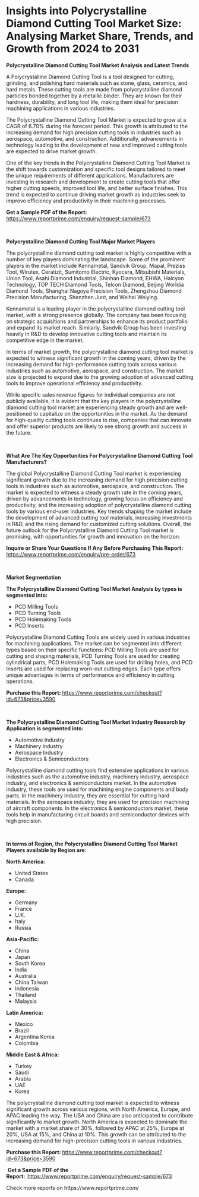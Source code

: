 <p><h1>Insights into Polycrystalline Diamond Cutting Tool Market Size: Analysing Market Share, Trends, and Growth from 2024 to 2031</h1></p><p><strong>Polycrystalline Diamond Cutting Tool Market Analysis and Latest Trends</strong></p>
<p><p>A Polycrystalline Diamond Cutting Tool is a tool designed for cutting, grinding, and polishing hard materials such as stone, glass, ceramics, and hard metals. These cutting tools are made from polycrystalline diamond particles bonded together by a metallic binder. They are known for their hardness, durability, and long tool life, making them ideal for precision machining applications in various industries.</p><p>The Polycrystalline Diamond Cutting Tool Market is expected to grow at a CAGR of 6.70% during the forecast period. This growth is attributed to the increasing demand for high precision cutting tools in industries such as aerospace, automotive, and construction. Additionally, advancements in technology leading to the development of new and improved cutting tools are expected to drive market growth.</p><p>One of the key trends in the Polycrystalline Diamond Cutting Tool Market is the shift towards customization and specific tool designs tailored to meet the unique requirements of different applications. Manufacturers are investing in research and development to create cutting tools that offer higher cutting speeds, improved tool life, and better surface finishes. This trend is expected to continue driving market growth as industries seek to improve efficiency and productivity in their machining processes.</p></p>
<p><strong>Get a Sample PDF of the Report:&nbsp;</strong> <a href="https://www.reportprime.com/enquiry/request-sample/673">https://www.reportprime.com/enquiry/request-sample/673</a></p>
<p>&nbsp;</p>
<p><strong>Polycrystalline Diamond Cutting Tool Major Market Players</strong></p>
<p><p>The polycrystalline diamond cutting tool market is highly competitive with a number of key players dominating the landscape. Some of the prominent players in the market include Kennametal, Sandvik Group, Mapal, Preziss Tool, Wirutex, Ceratizit, Sumitomo Electric, Kyocera, Mitsubishi Materials, Union Tool, Asahi Diamond Industrial, Shinhan Diamond, EHWA, Halcyon Technology, TOP TECH Diamond Tools, Telcon Diamond, Beijing Worldia Diamond Tools, Shanghai Nagoya Precision Tools, Zhengzhou Diamond Precision Manufacturing, Shenzhen Junt, and Weihai Weiying.</p><p>Kennametal is a leading player in the polycrystalline diamond cutting tool market, with a strong presence globally. The company has been focusing on strategic acquisitions and partnerships to enhance its product portfolio and expand its market reach. Similarly, Sandvik Group has been investing heavily in R&D to develop innovative cutting tools and maintain its competitive edge in the market.</p><p>In terms of market growth, the polycrystalline diamond cutting tool market is expected to witness significant growth in the coming years, driven by the increasing demand for high-performance cutting tools across various industries such as automotive, aerospace, and construction. The market size is projected to expand due to the growing adoption of advanced cutting tools to improve operational efficiency and productivity.</p><p>While specific sales revenue figures for individual companies are not publicly available, it is evident that the key players in the polycrystalline diamond cutting tool market are experiencing steady growth and are well-positioned to capitalize on the opportunities in the market. As the demand for high-quality cutting tools continues to rise, companies that can innovate and offer superior products are likely to see strong growth and success in the future.</p></p>
<p>&nbsp;</p>
<p><strong>What Are The Key Opportunities For Polycrystalline Diamond Cutting Tool Manufacturers?</strong></p>
<p><p>The global Polycrystalline Diamond Cutting Tool market is experiencing significant growth due to the increasing demand for high precision cutting tools in industries such as automotive, aerospace, and construction. The market is expected to witness a steady growth rate in the coming years, driven by advancements in technology, growing focus on efficiency and productivity, and the increasing adoption of polycrystalline diamond cutting tools by various end-user industries. Key trends shaping the market include the development of advanced cutting tool materials, increasing investments in R&D, and the rising demand for customized cutting solutions. Overall, the future outlook for the Polycrystalline Diamond Cutting Tool market is promising, with opportunities for growth and innovation on the horizon.</p></p>
<p><strong>Inquire or Share Your Questions If Any Before Purchasing This Report:</strong> <a href="https://www.reportprime.com/enquiry/pre-order/673">https://www.reportprime.com/enquiry/pre-order/673</a></p>
<p>&nbsp;</p>
<p><strong>Market Segmentation</strong></p>
<p><strong>The Polycrystalline Diamond Cutting Tool Market Analysis by types is segmented into:</strong></p>
<p><ul><li>PCD Milling Tools</li><li>PCD Turning Tools</li><li>PCD Holemaking Tools</li><li>PCD Inserts</li></ul></p>
<p><p>Polycrystalline Diamond Cutting Tools are widely used in various industries for machining applications. The market can be segmented into different types based on their specific functions: PCD Milling Tools are used for cutting and shaping materials, PCD Turning Tools are used for creating cylindrical parts, PCD Holemaking Tools are used for drilling holes, and PCD Inserts are used for replacing worn-out cutting edges. Each type offers unique advantages in terms of performance and efficiency in cutting operations.</p></p>
<p><strong>Purchase this Report:&nbsp;</strong><a href="https://www.reportprime.com/checkout?id=673&price=3590">https://www.reportprime.com/checkout?id=673&price=3590</a></p>
<p>&nbsp;</p>
<p><strong>The Polycrystalline Diamond Cutting Tool Market Industry Research by Application is segmented into:</strong></p>
<p><ul><li>Automotive Industry</li><li>Machinery Industry</li><li>Aerospace Industry</li><li>Electronics & Semiconductors</li></ul></p>
<p><p>Polycrystalline diamond cutting tools find extensive applications in various industries such as the automotive industry, machinery industry, aerospace industry, and electronics & semiconductors market. In the automotive industry, these tools are used for machining engine components and body parts. In the machinery industry, they are essential for cutting hard materials. In the aerospace industry, they are used for precision machining of aircraft components. In the electronics & semiconductors market, these tools help in manufacturing circuit boards and semiconductor devices with high precision.</p></p>
<p>&nbsp;</p>
<p><strong>In terms of Region, the Polycrystalline Diamond Cutting Tool Market Players available by Region are:</strong></p>
<p>
    <p> <strong> North America: </strong>
        <ul>
            <li>United States</li>
            <li>Canada</li>
        </ul>
        </p> 
    <p> <strong> Europe: </strong>
        <ul>
            <li>Germany</li>
            <li>France</li>
            <li>U.K.</li>
            <li>Italy</li>
            <li>Russia</li>
        </ul>
        </p> 
    <p> <strong> Asia-Pacific: </strong>
        <ul>
            <li>China</li>
            <li>Japan</li>
            <li>South Korea</li>
            <li>India</li>
            <li>Australia</li>
            <li>China Taiwan</li>
            <li>Indonesia</li>
            <li>Thailand</li>
            <li>Malaysia</li>
        </ul>
        </p> 
    <p> <strong> Latin America: </strong>
        <ul>
            <li>Mexico</li>
            <li>Brazil</li>
            <li>Argentina Korea</li>
            <li>Colombia</li>
        </ul>
        </p> 
    <p> <strong> Middle East & Africa: </strong>
        <ul>
            <li>Turkey</li>
            <li>Saudi</li>
            <li>Arabia</li>
            <li>UAE</li>
            <li>Korea</li>
        </ul>
    </p>
    </p>
<p><p>The polycrystalline diamond cutting tool market is expected to witness significant growth across various regions, with North America, Europe, and APAC leading the way. The USA and China are also anticipated to contribute significantly to market growth. North America is expected to dominate the market with a market share of 30%, followed by APAC at 25%, Europe at 20%, USA at 15%, and China at 10%. This growth can be attributed to the increasing demand for high-precision cutting tools in various industries.</p></p>
<p><strong>Purchase this Report: </strong><a href="https://www.reportprime.com/checkout?id=673&price=3590">https://www.reportprime.com/checkout?id=673&price=3590</a></p>
<p>&nbsp;<strong>Get a Sample PDF of the Report:&nbsp;&nbsp;</strong><a href="https://www.reportprime.com/enquiry/request-sample/673">https://www.reportprime.com/enquiry/request-sample/673</a></p>
<p><strong></strong></p>
<p>Check more reports on https://www.reportprime.com/</p>